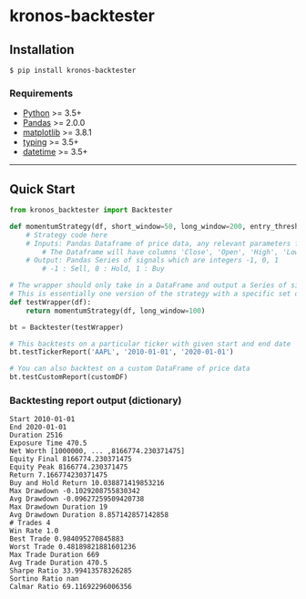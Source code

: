 # kronos-backtester
## Installation
``` {.sourceCode .bash}
$ pip install kronos-backtester
```

### Requirements

-   [Python](https://www.python.org) \>= 3.5+
-   [Pandas](https://github.com/pydata/pandas) \>= 2.0.0
-   [matplotlib](https://matplotlib.org) \>= 3.8.1
-   [typing](https://docs.python.org/3/library/typing.html) \>= 3.5+
-   [datetime](https://docs.python.org/3/library/datetime.html) \>= 3.5+

---

## Quick Start

```python
from kronos_backtester import Backtester

def momentumStrategy(df, short_window=50, long_window=200, entry_threshold=0.02, exit_threshold=0.01):
    # Strategy code here
    # Inputs: Pandas Dataframe of price data, any relevant parameters for the strategy
        # The Dataframe will have columns 'Close', 'Open', 'High', 'Low', and 'Volume'
    # Output: Pandas Series of signals which are integers -1, 0, 1
        # -1 : Sell, 0 : Hold, 1 : Buy

# The wrapper should only take in a DataFrame and output a Series of signals
# This is essentially one version of the strategy with a specific set of parameters.
def testWrapper(df): 
    return momentumStrategy(df, long_window=100)

bt = Backtester(testWrapper)

# This backtests on a particular ticker with given start and end date
bt.testTickerReport('AAPL', '2010-01-01', '2020-01-01')

# You can also backtest on a custom DataFrame of price data
bt.testCustomReport(customDF)
```

### Backtesting report output (dictionary)

    Start 2010-01-01
    End 2020-01-01
    Duration 2516
    Exposure Time 470.5
    Net Worth [1000000, ... ,8166774.230371475]
    Equity Final 8166774.230371475
    Equity Peak 8166774.230371475
    Return 7.166774230371475
    Buy and Hold Return 10.038871419853216
    Max Drawdown -0.1029208755830342
    Avg Drawdown -0.09627259509420738
    Max Drawdown Duration 19
    Avg Drawdown Duration 8.857142857142858
    # Trades 4
    Win Rate 1.0
    Best Trade 0.984095270845883
    Worst Trade 0.48189821881601236
    Max Trade Duration 669
    Avg Trade Duration 470.5
    Sharpe Ratio 33.99413578326285
    Sortino Ratio nan
    Calmar Ratio 69.11692296006356
